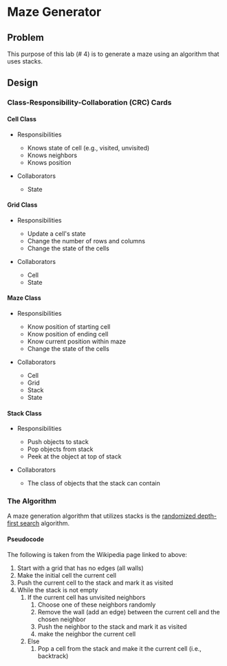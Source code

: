 # Maze Generator


## Problem
This purpose of this lab (# 4) is to generate a maze using an algorithm that
uses stacks.

## Design

### Class-Responsibility-Collaboration (CRC) Cards

#### Cell Class

- Responsibilities
    - Knows state of cell (e.g., visited, unvisited)
    - Knows neighbors
    - Knows position

- Collaborators
    - State

#### Grid Class

- Responsibilities
    - Update a cell's state
    - Change the number of rows and columns
    - Change the state of the cells

- Collaborators
    - Cell
    - State

#### Maze Class

- Responsibilities
    - Know position of starting cell
    - Know position of ending cell
    - Know current position within maze
    - Change the state of the cells

- Collaborators
    - Cell
    - Grid
    - Stack
    - State

#### Stack Class

- Responsibilities
    - Push objects to stack
    - Pop objects from stack
    - Peek at the object at top of stack

- Collaborators
    - The class of objects that the stack can contain


### The Algorithm
A maze generation algorithm that utilizes stacks is the
[randomized depth-first search](https://en.wikipedia.org/wiki/Maze_generation_algorithm#Randomized_Depth-First_Search)
algorithm.

#### Pseudocode

The following is taken from the Wikipedia page linked to above:

1. Start with a grid that has no edges (all walls)
2. Make the initial cell the current cell
3. Push the current cell to the stack and mark it as visited
4. While the stack is not empty
    1. If the current cell has unvisited neighbors
        1. Choose one of these neighbors randomly
        2. Remove the wall (add an edge) between the current cell and the
           chosen neighbor
        3. Push the neighbor to the stack and mark it as visited
        4. make the neighbor the current cell
    2. Else
        1. Pop a cell from the stack and make it the current cell (i.e.,
           backtrack)
